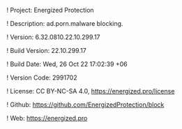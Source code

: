 ! Project: Energized Protection

! Description: ad.porn.malware blocking.

! Version: 6.32.0810.22.10.299.17

! Build Version: 22.10.299.17

! Build Date: Wed, 26 Oct 22 17:02:39 +06

! Version Code: 2991702

! License: CC BY-NC-SA 4.0, https://energized.pro/license

! Github: https://github.com/EnergizedProtection/block

! Web: https://energized.pro
